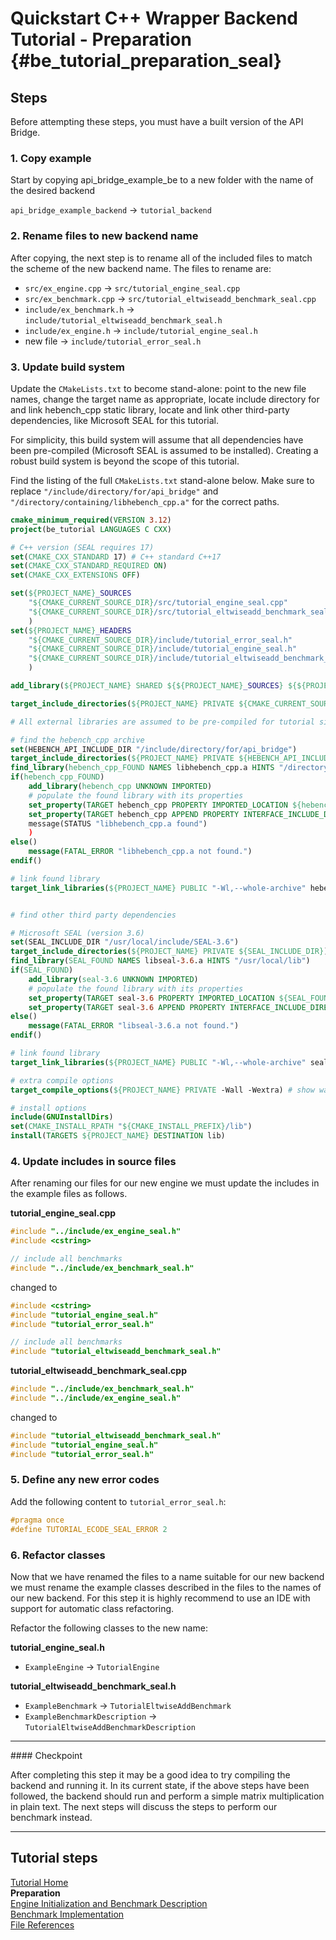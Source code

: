 Quickstart C++ Wrapper Backend Tutorial - Preparation {#be_tutorial_preparation_seal}
========================
## Steps

Before attempting these steps, you must have a built version of the API Bridge.

### 1. Copy example 

Start by copying api_bridge_example_be to a new folder with the name of the desired backend

`api_bridge_example_backend` -> `tutorial_backend`
	
### 2. Rename files to new backend name 

After copying, the next step is to rename all of the included files to match the scheme of the new backend name. The files to rename are:

- `src/ex_engine.cpp` -> `src/tutorial_engine_seal.cpp`
- `src/ex_benchmark.cpp` -> `src/tutorial_eltwiseadd_benchmark_seal.cpp`
- `include/ex_benchmark.h` -> `include/tutorial_eltwiseadd_benchmark_seal.h`
- `include/ex_engine.h` -> `include/tutorial_engine_seal.h`
- new file -> `include/tutorial_error_seal.h`
	
### 3. Update build system

Update the `CMakeLists.txt` to become stand-alone: point to the new file names, change the target name as appropriate, locate include directory for and link hebench_cpp static library, locate and link other third-party dependencies, like Microsoft SEAL for this tutorial.

For simplicity, this build system will assume that all dependencies have been pre-compiled (Microsoft SEAL is assumed to be installed). Creating a robust build system is beyond the scope of this tutorial.

Find the listing of the full `CMakeLists.txt` stand-alone below. Make sure to replace `"/include/directory/for/api_bridge"` and `"/directory/containing/libhebench_cpp.a"` for the correct paths.

```cmake
cmake_minimum_required(VERSION 3.12)
project(be_tutorial LANGUAGES C CXX)

# C++ version (SEAL requires 17)
set(CMAKE_CXX_STANDARD 17) # C++ standard C++17
set(CMAKE_CXX_STANDARD_REQUIRED ON)
set(CMAKE_CXX_EXTENSIONS OFF)

set(${PROJECT_NAME}_SOURCES
    "${CMAKE_CURRENT_SOURCE_DIR}/src/tutorial_engine_seal.cpp"
    "${CMAKE_CURRENT_SOURCE_DIR}/src/tutorial_eltwiseadd_benchmark_seal.cpp"
    )
set(${PROJECT_NAME}_HEADERS
    "${CMAKE_CURRENT_SOURCE_DIR}/include/tutorial_error_seal.h"
    "${CMAKE_CURRENT_SOURCE_DIR}/include/tutorial_engine_seal.h"
    "${CMAKE_CURRENT_SOURCE_DIR}/include/tutorial_eltwiseadd_benchmark_seal.h"
    )

add_library(${PROJECT_NAME} SHARED ${${PROJECT_NAME}_SOURCES} ${${PROJECT_NAME}_HEADERS})

target_include_directories(${PROJECT_NAME} PRIVATE ${CMAKE_CURRENT_SOURCE_DIR}/include)

# All external libraries are assumed to be pre-compiled for tutorial simplicity.

# find the hebench_cpp archive
set(HEBENCH_API_INCLUDE_DIR "/include/directory/for/api_bridge")
target_include_directories(${PROJECT_NAME} PRIVATE ${HEBENCH_API_INCLUDE_DIR}) # point to include for api_bridge
find_library(hebench_cpp_FOUND NAMES libhebench_cpp.a HINTS "/directory/containing/libhebench_cpp.a")
if(hebench_cpp_FOUND)
    add_library(hebench_cpp UNKNOWN IMPORTED)
    # populate the found library with its properties
    set_property(TARGET hebench_cpp PROPERTY IMPORTED_LOCATION ${hebench_cpp_FOUND})
    set_property(TARGET hebench_cpp APPEND PROPERTY INTERFACE_INCLUDE_DIRECTORIES ${HEBENCH_API_INCLUDE_DIR}
    message(STATUS "libhebench_cpp.a found")
    )
else()
    message(FATAL_ERROR "libhebench_cpp.a not found.")
endif()

# link found library
target_link_libraries(${PROJECT_NAME} PUBLIC "-Wl,--whole-archive" hebench_cpp "-Wl,--no-whole-archive")


# find other third party dependencies

# Microsoft SEAL (version 3.6)
set(SEAL_INCLUDE_DIR "/usr/local/include/SEAL-3.6")
target_include_directories(${PROJECT_NAME} PRIVATE ${SEAL_INCLUDE_DIR}) # point to include for SEAL
find_library(SEAL_FOUND NAMES libseal-3.6.a HINTS "/usr/local/lib")
if(SEAL_FOUND)
    add_library(seal-3.6 UNKNOWN IMPORTED)
    # populate the found library with its properties
    set_property(TARGET seal-3.6 PROPERTY IMPORTED_LOCATION ${SEAL_FOUND})
    set_property(TARGET seal-3.6 APPEND PROPERTY INTERFACE_INCLUDE_DIRECTORIES ${SEAL_INCLUDE_DIR})
else()
    message(FATAL_ERROR "libseal-3.6.a not found.")
endif()

# link found library
target_link_libraries(${PROJECT_NAME} PUBLIC "-Wl,--whole-archive" seal-3.6 "-Wl,--no-whole-archive")

# extra compile options
target_compile_options(${PROJECT_NAME} PRIVATE -Wall -Wextra) # show warnings

# install options
include(GNUInstallDirs)
set(CMAKE_INSTALL_RPATH "${CMAKE_INSTALL_PREFIX}/lib")
install(TARGETS ${PROJECT_NAME} DESTINATION lib)

```
	
### 4. Update includes in source files
After renaming our files for our new engine we must update the includes in the example files as follows. 

**tutorial_engine_seal.cpp**

```cpp
#include "../include/ex_engine_seal.h"
#include <cstring>

// include all benchmarks
#include "../include/ex_benchmark_seal.h"
```
changed to 

```cpp
#include <cstring>
#include "tutorial_engine_seal.h"
#include "tutorial_error_seal.h"

// include all benchmarks
#include "tutorial_eltwiseadd_benchmark_seal.h"
```
	
**tutorial_eltwiseadd_benchmark_seal.cpp**

```cpp
#include "../include/ex_benchmark_seal.h"
#include "../include/ex_engine_seal.h"
```
	
changed to

```cpp
#include "tutorial_eltwiseadd_benchmark_seal.h"
#include "tutorial_engine_seal.h"
#include "tutorial_error_seal.h"
```

### 5. Define any new error codes
Add the following content to `tutorial_error_seal.h`:

```cpp
#pragma once
#define TUTORIAL_ECODE_SEAL_ERROR 2
```
	
### 6. Refactor classes
Now that we have renamed the files to a name suitable for our new backend we must rename the example classes described in the files to the names of our new backend. For this step it is highly recommend to use an IDE with support for automatic class refactoring.

Refactor the following classes to the new name:

**tutorial_engine_seal.h**

- `ExampleEngine` -> `TutorialEngine`
	
**tutorial_eltwiseadd_benchmark_seal.h**

- `ExampleBenchmark` -> `TutorialEltwiseAddBenchmark`
- `ExampleBenchmarkDescription` -> `TutorialEltwiseAddBenchmarkDescription`

<hr/>
#### Checkpoint

After completing this step it may be a good idea to try compiling the backend and running it. In its current state, if the above steps have been followed, the backend should run and perform a simple matrix multiplication in plain text. The next steps will discuss the steps to perform our benchmark instead.
<hr/>

## Tutorial steps

[Tutorial Home](backend_tutorial_seal.md)<br/>
<b>Preparation</b><br/>
[Engine Initialization and Benchmark Description](backend_tutorial_init_seal.md)<br/>
[Benchmark Implementation](backend_tutorial_impl_seal.md)<br/>
[File References](backend_tutorial_files_seal.md)
